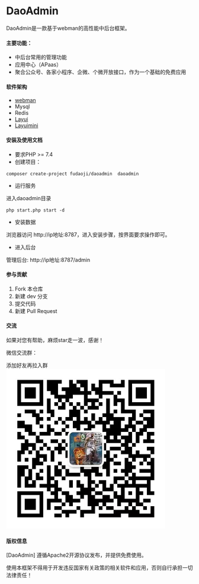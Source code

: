 # DaoAdmin

DaoAdmin是一款基于webman的高性能中后台框架。


#### 主要功能：
- 中后台常用的管理功能
- 应用中心（APaas）
- 聚合公众号、各家小程序、企微、个微开放接口，作为一个基础的免费应用

#### 软件架构
- [webman](https://www.workerman.net/doc/webman)
- Mysql
- Redis
- [Layui](https://www.layui.com/) 
- [Layuimini](http://layuimini.99php.cn/)

#### 安装及使用文档
- 要求PHP >= 7.4
- 创建项目：
~~~shell script
composer create-project fudaoji/daoadmin  daoadmin
~~~
- 运行服务

进入daoadmin目录
~~~shell script
php start.php start -d
~~~

- 安装数据

浏览器访问 http://ip地址:8787，进入安装步骤，按界面要求操作即可。

- 进入后台

管理后台: http://ip地址:8787/admin  

#### 参与贡献

1.  Fork 本仓库
2.  新建 dev 分支
3.  提交代码
4.  新建 Pull Request

#### 交流
如果对您有帮助，麻烦star走一波，感谢！

微信交流群：

添加好友再拉入群
![输入图片说明](group.png)

#### 版权信息
[DaoAdmin] 遵循Apache2开源协议发布，并提供免费使用。

使用本框架不得用于开发违反国家有关政策的相关软件和应用，否则自行承担一切法律责任！